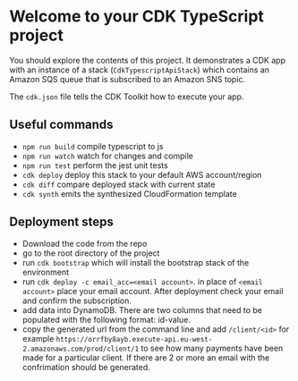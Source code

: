 # Welcome to your CDK TypeScript project

You should explore the contents of this project. It demonstrates a CDK app with an instance of a stack (`CdkTypescriptApiStack`)
which contains an Amazon SQS queue that is subscribed to an Amazon SNS topic.

The `cdk.json` file tells the CDK Toolkit how to execute your app.

## Useful commands

* `npm run build`   compile typescript to js
* `npm run watch`   watch for changes and compile
* `npm run test`    perform the jest unit tests
* `cdk deploy`      deploy this stack to your default AWS account/region
* `cdk diff`        compare deployed stack with current state
* `cdk synth`       emits the synthesized CloudFormation template

## Deployment steps
- Download the code from the repo
- go to the root directory of the project
- run `cdk bootstrap` which will install the bootstrap stack of the environment
- run `cdk deploy -c email_acc=<email account>`. in place of `<email account>` place your email account. After deployment check your email and confirm the subscription.
- add data into DynamoDB. There are two columns that need to be populated with the following format: id-value.
- copy the generated url from the command line and add `/client/<id>` for example `https://orrfby8ayb.execute-api.eu-west-2.amazonaws.com/prod/client/1` to see how many payments have been made for a particular client. If there are 2 or more an email with the confrimation should be generated.


